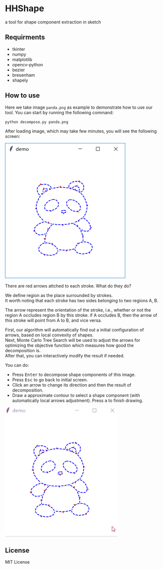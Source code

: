 # HHShape
a tool for shape component extraction in sketch

## Requirments
- tkinter
- numpy
- matplotlib
- opencv-python
- bezier
- bresenham
- shapely

## How to use
Here we take image `panda.png` as example to demonstrate how to use our tool.
You can start by running the following command:
```bash
python decompose.py panda.png
```
After loading image, which may take few minutes, you will see the following screen:  

![](demo.png)

There are red arrows attched to each stroke. What do they do?  

We define region as the place surrounded by strokes.  
It worth noting that each stroke has two sides belonging to two regions A, B.  

The arrow represent the orientation of the stroke, i.e., whether or not the region A occludes region B by this stroke. if A occludes B, then the arrow of this stroke will point from A to B, and vice versa.  

First, our algorithm will automatically find out a initial configuration of arrows, based on local convexity of shapes.  
Next, Monte Carlo Tree Search will be used to adjust the arrows for optimizing the objective function which measures how good the decomposition is.   
After that, you can interactively modify the result if needed.  

You can do:
- Press <kbd>Enter</kbd> to decompose shape components of this image.
- Press <kbd>Esc</kbd> to go back to initial screen.
- Click an arrow to change its direction and then the result of decomposition.
- Draw a approximate contour to select a shape component (with automatically local arrows adjustment). Press <kbd>a</kbd> to finish drawing.

![](demo.gif)


## License

MIT License